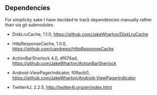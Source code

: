 Dependencies
------------
For simplicity sake I have decided to track dependencies manually rather than
via git submodules.

* DiskLruCache, 1.1.0, https://github.com/JakeWharton/DiskLruCache

* HttpResponseCache, 1.0.0, https://github.com/candrews/HttpResponseCache

* ActionBarSherlock 4.0, df676ad,
  https://github.com/JakeWharton/ActionBarSherlock

* Android-ViewPagerIndicator, f09acb0,
  https://github.com/JakeWharton/Android-ViewPagerIndicator

* Twitter4J, 2.2.5, http://twitter4j.org/en/index.html
